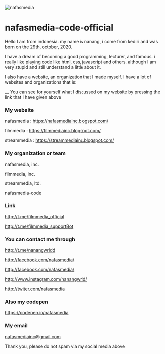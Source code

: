 ![nafasmedia](https://1.bp.blogspot.com/-48YQHDn1Js0/XvvXtK14v5I/AAAAAAAABUM/uETTSLxxTTEO3pQdp4fz-wPA2eCqCUZUACK4BGAsYHg/s320/nafasmedia-img.png)


# nafasmedia-code-official

Hello I am from indonesia.
my name is nanang, i come from kediri and was born on the 29th, october, 2020.

I have a dream of becoming a good programming, lecturer, and famous.
i really like playing code like html, css, javascript and others.
although I am very stupid and still understand a little about it.

I also have a website, an organization that I made myself. I have a lot of websites and organizations
that is:

__ You can see for yourself what I discussed on my website by pressing the link that I have given above

### My website

nafasmedia : https://nafasmediainc.blogspot.com/

filmmedia : https://filmmediainc.blogspot.com/

streammedia : https://streammediainc.blogspot.com/

### My organization or team

nafasmedia, inc.

filmmedia, inc.

streammedia, ltd.

nafasmedia-code

### Link
http://t.me/filmmedia_official

http://t.me/filmmedia_supportBot

### You can contact me through
http://t.me/nanangwrldd

http://facebook.com/nafasmedia/

http://facebook.com/nafasmedia/

http://www.instagram.com/nanangwrld/

http://twiter.com/nafasmedia

### Also my codepen

https://codepen.io/nafasmedia

### My email

nafasmediainc@gmail.com

Thank you, please do not spam via my social media above
